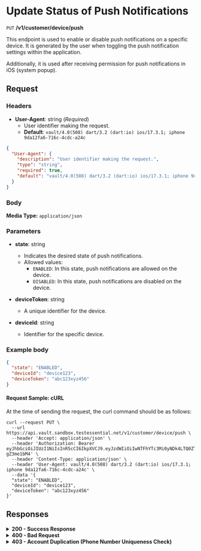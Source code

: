 # Update Status of Push Notifications

`PUT` **/v1/customer/device/push**

This endpoint is used to enable or disable push notifications on a specific device. It is generated by the user when toggling the push notification settings within the application.

Additionally, it is used after receiving permission for push notifications in iOS (system popup).

## Request

### Headers


- **User-Agent**: string (*Required*)
  - User identifier making the request.  
  - **Default**: `vault/4.0(508) dart/3.2 (dart:io) ios/17.3.1; iphone 9da12fa6-716c-4cdc-a24c`


```json 
{
  "User-Agent": {
    "description": "User identifier making the request.",
    "type": "string",
    "required": true,
    "default": "vault/4.0(508) dart/3.2 (dart:io) ios/17.3.1; iphone 9da12fa6-716c-4cdc-a24c"
  }
}
```

### Body

**Media Type:** `application/json`

### Parameters

- **state**: string
  - Indicates the desired state of push notifications.
  - Allowed values:
    - `ENABLED`: In this state, push notifications are allowed on the device.
    - `DISABLED`: In this state, push notifications are disabled on the device.

- **deviceToken**: string
  - A unique identifier for the device.

- **deviceId**: string
  - Identifier for the specific device.
  
### **Example body**

```json 
{
  "state": "ENABLED",
  "deviceId": "device123",
  "deviceToken": "abc123xyz456"
}
```

#### **Request Sample: cURL**

At the time of sending the request, the curl command should be as follows:

```curl cURL
curl --request PUT \
  --url https://api.vault.sandbox.testessential.net/v1/customer/device/push \
  --header 'Accept: application/json' \
  --header 'Authorization: Bearer eyJhbGciOiJIUzI1NiIsInR5cCI6IkpXVCJ9.eyJzdWIiOiIwNTFhYTc3Mi0yNDk4LTQ0ZTEtODdmYi0zYzNhZDdlMTY1ODgiLCJleHAiOjE3MTE3ODM4OTYsImlhdCI6MTcxMTY5NzQ5Nn0.GBWhOHEIbiOipMa1kXMsamNqT1I6pFBe3-gZ3me1bM4' \
  --header 'Content-Type: application/json' \
  --header 'User-Agent: vault/4.0(508) dart/3.2 (dart:io) ios/17.3.1; iphone 9da12fa6-716c-4cdc-a24c' \
  --data '{
  "state": "ENABLED",
  "deviceId": "device123",
  "deviceToken": "abc123xyz456"
}'
```

## Responses

<details>
<summary><strong>200 - Success Response</strong></summary>
  
The response status code indicates that the request was successfully processed.
  
**Media type:** `*/*`
  
- **result:** string
  - A string indicating the result of the operation.
  
**Responses example**
```json
{
  "result": "ok"
}
```
</details>

<details>
<summary><strong>400 - Bad Request</strong></summary>

The response status code indicates that the requested page was not found on the server.
  
**Media type:** `application/json`

  
- **message:** string
  - Message displayed to the user.
  
- **field:** string
  - Specifies the field in the request that caused the error.
  
- **errorId:** integer
  - Identifier of the error.
  
- **systemId:** string
  - Identifier of the component.
  
- **originalMessage:** string
  - The original error message.
  
- **errorStackTrace:** string
  - The place where the error occurred in the code.
  
- **data:** object
  - Additional data related to the error, structured as key-value pairs.
    - **additionalProp1:** object
    - **additionalProp2:** object
    - **additionalProp3:** object
  
- **error:** string
  - Identifier of the error.

    
**Responses example**

```json
{
  "error": "COMMON",
  "errorId": 0,
  "message": "Sorry for inconvenience. We're fixing the issue. If you have urgent questions, contact support",
  "systemId": "core"
}
```

</details>

<details>
<summary><strong>403 - Account Duplication (Phone Number Uniqueness Check)</strong></summary>
  
Errors related to account duplication and phone number uniqueness check.
 
If a user attempts to register with a phone number already in the database, they will not receive an error message during the waiting period for SMS confirmation. This is a security measure to prevent unauthorized access to accounts.
</details>
